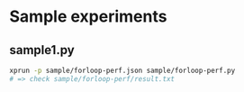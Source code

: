 # Sample experiments

## sample1.py

```sh
xprun -p sample/forloop-perf.json sample/forloop-perf.py
# => check sample/forloop-perf/result.txt
```
